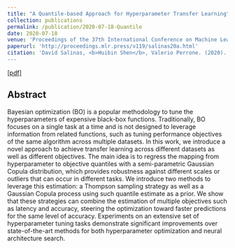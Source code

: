 ```yaml
---
title: "A Quantile-based Approach for Hyperparameter Transfer Learning"
collection: publications
permalink: /publication/2020-07-18-Quantile
date: 2020-07-18
venue: 'Proceedings of the 37th International Conference on Machine Learning'
paperurl: 'http://proceedings.mlr.press/v119/salinas20a.html'
citation: 'David Salinas, <b>Huibin Shen</b>, Valerio Perrone. (2020). &quot;Amazon SageMaker Automatic Model Tuning: Scalable Black-box Optimization&quot; <i>Proceedings of the 37th International Conference on Machine Learning (ICML 2020)</i>
---
```


[[pdf]](http://proceedings.mlr.press/v119/salinas20a/salinas20a.pdf)

## Abstract
Bayesian optimization (BO) is a popular methodology to tune the hyperparameters of expensive black-box functions. Traditionally, BO focuses on a single task at a time and is not designed to leverage information from related functions, such as tuning performance objectives of the same algorithm across multiple datasets. In this work, we introduce a novel approach to achieve transfer learning across different datasets as well as different objectives. The main idea is to regress the mapping from hyperparameter to objective quantiles with a semi-parametric Gaussian Copula distribution, which provides robustness against different scales or outliers that can occur in different tasks. We introduce two methods to leverage this estimation: a Thompson sampling strategy as well as a Gaussian Copula process using such quantile estimate as a prior. We show that these strategies can combine the estimation of multiple objectives such as latency and accuracy, steering the optimization toward faster predictions for the same level of accuracy. Experiments on an extensive set of hyperparameter tuning tasks demonstrate significant improvements over state-of-the-art methods for both hyperparameter optimization and neural architecture search.

